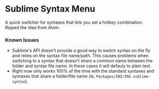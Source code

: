 # Sublime Syntax Menu
A quick-switcher for syntaxes that lets you set a hotkey combination. Ripped the idea from Atom.

### Known Issues
* Sublime's API doesn't provide a good way to switch syntax on the fly and relies on the syntax file name/path. This causes problems when switching to a syntax that doesn't share a common name between the folder and syntax file name. In these cases it will defauly to plain text.
* Right now only works 100% of the time with the standard syntaxes and syntaxes that share a folder/file name (ie, `Packages/INI/INI.sublime-syntax`).
